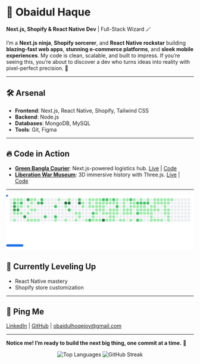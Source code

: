 # 👾 Obaidul Haque

**Next.js, Shopify & React Native Dev** | Full-Stack Wizard 🪄

I’m a **Next.js ninja**, **Shopify sorcerer**, and **React Native rockstar** building **blazing-fast web apps**, **stunning e-commerce platforms**, and **sleek mobile experiences**. My code is clean, scalable, and built to impress. If you’re seeing this, you’re about to discover a dev who turns ideas into reality with pixel-perfect precision. 🚀

---

## 🛠 Arsenal

- **Frontend**: Next.js, React Native, Shopify, Tailwind CSS
- **Backend**: Node.js
- **Databases**: MongoDB, MySQL
- **Tools**: Git, Figma

---

## 🔥 Code in Action

- **[Green Bangla Courier](#)**: Next.js-powered logistics hub. [Live](https://courrier-three.vercel.app/) | [Code](https://github.com/sazzad9911/courrier)
- **[Liberation War Museum](#)**: 3D immersive history with Three.js. [Live](https://museumbd.netlify.app/) | [Code](https://github.com/obidulHaque/Bangladesh-2nd-Liberation-War-Museum)

---

<picture>
  <source media="(prefers-color-scheme: dark)" srcset="images/breakout-dark.svg">
  <source media="(prefers-color-scheme: light)" srcset="images/breakout-light.svg">
  <img alt="Breakout Game" src="images/breakout-light.svg">
</picture>

## 🌌 Currently Leveling Up

- React Native mastery
- Shopify store customization

---

## 📡 Ping Me

[LinkedIn](https://linkedin.com/in/obaidulhoqejoy) | [GitHub](https://github.com/obidulHaque) | obaidulhoqejoy@gmail.com

---

**Notice me! I’m ready to build the next big thing, one commit at a time.** 🌟

<p align="center">
  <img src="https://github-readme-stats.vercel.app/api/top-langs/?username=obidulHaque&layout=compact&theme=dracula" alt="Top Languages" />
  <img src="https://streak-stats.demolab.com?user=obidulHaque&theme=dracula" alt="GitHub Streak" />
</p>
